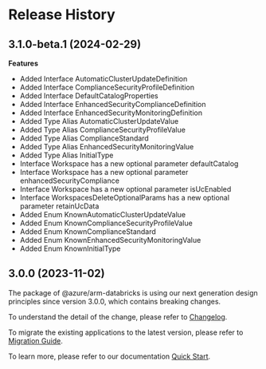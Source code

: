 # Release History
    
## 3.1.0-beta.1 (2024-02-29)
    
**Features**

  - Added Interface AutomaticClusterUpdateDefinition
  - Added Interface ComplianceSecurityProfileDefinition
  - Added Interface DefaultCatalogProperties
  - Added Interface EnhancedSecurityComplianceDefinition
  - Added Interface EnhancedSecurityMonitoringDefinition
  - Added Type Alias AutomaticClusterUpdateValue
  - Added Type Alias ComplianceSecurityProfileValue
  - Added Type Alias ComplianceStandard
  - Added Type Alias EnhancedSecurityMonitoringValue
  - Added Type Alias InitialType
  - Interface Workspace has a new optional parameter defaultCatalog
  - Interface Workspace has a new optional parameter enhancedSecurityCompliance
  - Interface Workspace has a new optional parameter isUcEnabled
  - Interface WorkspacesDeleteOptionalParams has a new optional parameter retainUcData
  - Added Enum KnownAutomaticClusterUpdateValue
  - Added Enum KnownComplianceSecurityProfileValue
  - Added Enum KnownComplianceStandard
  - Added Enum KnownEnhancedSecurityMonitoringValue
  - Added Enum KnownInitialType
    
    
## 3.0.0 (2023-11-02)

The package of @azure/arm-databricks is using our next generation design principles since version 3.0.0, which contains breaking changes.

To understand the detail of the change, please refer to [Changelog](https://aka.ms/js-track2-changelog).

To migrate the existing applications to the latest version, please refer to [Migration Guide](https://aka.ms/js-track2-migration-guide).

To learn more, please refer to our documentation [Quick Start](https://aka.ms/azsdk/js/mgmt/quickstart ).
